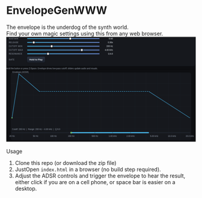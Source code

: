 # EnvelopeGenWWW


The envelope is the underdog of the synth world.  
Find your own magic settings using this from any web browser.
![ADSR envelope diagram](envelope.png)


Usage
1. Clone this repo (or download the zip file)
2. JustOpen `index.html` in a browser (no build step required).
3. Adjust the ADSR controls and trigger the envelope to hear the result, either click if you are on a cell phone, or space bar is easier on a desktop.
